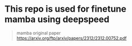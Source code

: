 # This repo is used for finetune mamba using deepspeed
> mamba original paper https://arxiv.org/ftp/arxiv/papers/2312/2312.00752.pdf

